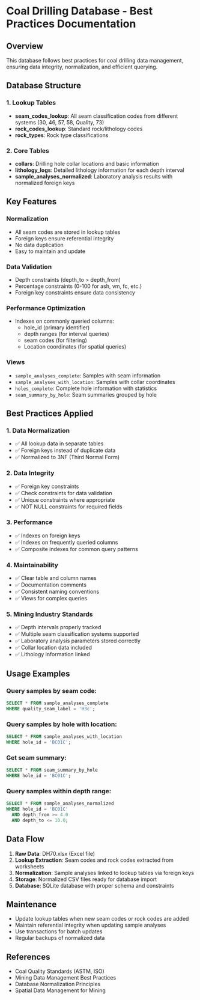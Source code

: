 # Coal Drilling Database - Best Practices Documentation

## Overview
This database follows best practices for coal drilling data management, ensuring data integrity, normalization, and efficient querying.

## Database Structure

### 1. Lookup Tables
- **seam_codes_lookup**: All seam classification codes from different systems (30, 46, 57, 58, Quality, 73)
- **rock_codes_lookup**: Standard rock/lithology codes
- **rock_types**: Rock type classifications

### 2. Core Tables
- **collars**: Drilling hole collar locations and basic information
- **lithology_logs**: Detailed lithology information for each depth interval
- **sample_analyses_normalized**: Laboratory analysis results with normalized foreign keys

## Key Features

### Normalization
- All seam codes are stored in lookup tables
- Foreign keys ensure referential integrity
- No data duplication
- Easy to maintain and update

### Data Validation
- Depth constraints (depth_to > depth_from)
- Percentage constraints (0-100 for ash, vm, fc, etc.)
- Foreign key constraints ensure data consistency

### Performance Optimization
- Indexes on commonly queried columns:
  - hole_id (primary identifier)
  - depth ranges (for interval queries)
  - seam codes (for filtering)
  - Location coordinates (for spatial queries)

### Views
- `sample_analyses_complete`: Samples with seam information
- `sample_analyses_with_location`: Samples with collar coordinates
- `holes_complete`: Complete hole information with statistics
- `seam_summary_by_hole`: Seam summaries grouped by hole

## Best Practices Applied

### 1. Data Normalization
- ✅ All lookup data in separate tables
- ✅ Foreign keys instead of duplicate data
- ✅ Normalized to 3NF (Third Normal Form)

### 2. Data Integrity
- ✅ Foreign key constraints
- ✅ Check constraints for data validation
- ✅ Unique constraints where appropriate
- ✅ NOT NULL constraints for required fields

### 3. Performance
- ✅ Indexes on foreign keys
- ✅ Indexes on frequently queried columns
- ✅ Composite indexes for common query patterns

### 4. Maintainability
- ✅ Clear table and column names
- ✅ Documentation comments
- ✅ Consistent naming conventions
- ✅ Views for complex queries

### 5. Mining Industry Standards
- ✅ Depth intervals properly tracked
- ✅ Multiple seam classification systems supported
- ✅ Laboratory analysis parameters stored correctly
- ✅ Collar location data included
- ✅ Lithology information linked

## Usage Examples

### Query samples by seam code:
```sql
SELECT * FROM sample_analyses_complete
WHERE quality_seam_label = 'H3c';
```

### Query samples by hole with location:
```sql
SELECT * FROM sample_analyses_with_location
WHERE hole_id = 'BC01C';
```

### Get seam summary:
```sql
SELECT * FROM seam_summary_by_hole
WHERE hole_id = 'BC01C';
```

### Query samples within depth range:
```sql
SELECT * FROM sample_analyses_normalized
WHERE hole_id = 'BC01C'
  AND depth_from >= 4.0
  AND depth_to <= 10.0;
```

## Data Flow

1. **Raw Data**: DH70.xlsx (Excel file)
2. **Lookup Extraction**: Seam codes and rock codes extracted from worksheets
3. **Normalization**: Sample analyses linked to lookup tables via foreign keys
4. **Storage**: Normalized CSV files ready for database import
5. **Database**: SQLite database with proper schema and constraints

## Maintenance

- Update lookup tables when new seam codes or rock codes are added
- Maintain referential integrity when updating sample analyses
- Use transactions for batch updates
- Regular backups of normalized data

## References

- Coal Quality Standards (ASTM, ISO)
- Mining Data Management Best Practices
- Database Normalization Principles
- Spatial Data Management for Mining
